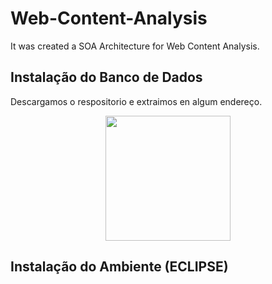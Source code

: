 # Web-Content-Analysis
It was created a SOA Architecture  for   Web Content Analysis. 

## Instalação do Banco de Dados 

Descargamos o respositorio e extraimos en algum endereço.

<p align="center">
  <img height="200" src="/img/download.png">    
   
</p>




## Instalação do Ambiente (ECLIPSE)
